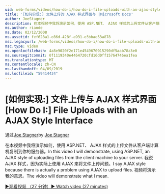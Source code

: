 ```yaml
---
uid: web-forms/videos/how-do-i/how-do-i-file-uploads-with-an-ajax-style-interface
title: '[如何实现:] 文件上传的 AJAX 样式界面与 |Microsoft Docs'
author: JoeStagner
description: 在本视频中我将演示如何，使用 ASP.NET、 AJAX 样式的上传文件从客户端计算机复制到你的服务器。 之所以说是因为没有 AJAX 样式...
ms.author: riande
ms.date: 02/12/2008
ms.assetid: fef628a1-e86d-428f-a931-e3bbae53a878
msc.legacyurl: /web-forms/videos/how-do-i/how-do-i-file-uploads-with-an-ajax-style-interface
msc.type: video
ms.openlocfilehash: 4a8e9020f2e171e4549670915290df5aab78a3e0
ms.sourcegitcommit: 0f1119340e4464720cfd16d0ff15764746ea1fea
ms.translationtype: MT
ms.contentlocale: zh-CN
ms.lasthandoff: 04/09/2019
ms.locfileid: "59414434"
---
```

# <a name="how-do-i--file-uploads-with-an-ajax-style-interface"></a><span data-ttu-id="15bc5-104">[如何实现:] 文件上传与 AJAX 样式界面</span><span class="sxs-lookup"><span data-stu-id="15bc5-104">[How Do I:]  File Uploads with an AJAX Style Interface</span></span>

<span data-ttu-id="15bc5-105">通过[Joe Stagner](https://github.com/JoeStagner)</span><span class="sxs-lookup"><span data-stu-id="15bc5-105">by [Joe Stagner](https://github.com/JoeStagner)</span></span>

<span data-ttu-id="15bc5-106">在本视频中我将演示如何，使用 ASP.NET、 AJAX 样式的上传文件从客户端计算机复制到你的服务器。</span><span class="sxs-lookup"><span data-stu-id="15bc5-106">In this video I will demonstrate, using ASP.NET, an AJAX style of uploading files from the client machine to your server.</span></span> <span data-ttu-id="15bc5-107">我说 AJAX 样式，因为实际上使用 AJAX 来将文件上传问题。</span><span class="sxs-lookup"><span data-stu-id="15bc5-107">I say AJAX style because there is actually a problem using AJAX to upload files.</span></span> <span data-ttu-id="15bc5-108">视频将演示我的意思。</span><span class="sxs-lookup"><span data-stu-id="15bc5-108">The video will demonstrate what I mean.</span></span>

[<span data-ttu-id="15bc5-109">&#9654;观看视频 （27 分钟）</span><span class="sxs-lookup"><span data-stu-id="15bc5-109">&#9654; Watch video (27 minutes)</span></span>](https://channel9.msdn.com/Blogs/ASP-NET-Site-Videos/how-do-i-file-uploads-with-an-ajax-style-interface)
